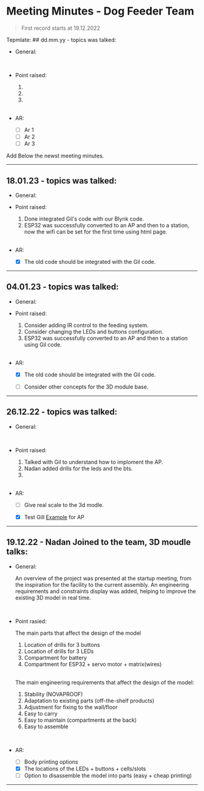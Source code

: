# Meeting Minutes - Dog Feeder Team 

>First record starts at 19.12.2022

Tepmlate: ## dd.mm.yy - topics was talked:
- General:

    
    <br>
- Point raised:

    1.
    2.
    3.
    <br>
- AR:

    - [ ] Ar 1
    - [ ] Ar 2
    - [ ] Ar 3

Add Below the newst meeting minutes.
___
## 18.01.23 - topics was talked:
- General:
    <br>
- Point raised:

    1. Done integrated  Gil's code with our Blynk code.
    2. ESP32 was successfully converted to an AP and then to a station, now the wifi can be set for the first time using html page.
    <br>
- AR:
    - [X] The old code should be integrated with the Gil code.    

______
## 04.01.23 - topics was talked:
- General:
    <br>
- Point raised:

    1. Consider adding IR control to the feeding system.
    2. Consider changing the LEDs and buttons configuration.
    3. ESP32 was successfully converted to an AP and then to a station using Gil code.
    <br>
- AR:
    - [X] The old code should be integrated with the Gil code.
    - [ ] Consider other concepts for the 3D module base.
    

___
## 26.12.22 - topics was talked:
- General:

    <br>
- Point raised:

    1. Talked with Gil to understand how to imploment the AP.
    2. Nadan added drills for the leds and the bts.
    3.
    <br>
- AR:
    - [ ] Give real scale to the 3d modle. 
    - [X] Test Gill [Example](https://github.com/giltal/ESP32_Course/blob/a52594c3e780bc992efb3def38f33001c21793ff/CodeExamples/WiFi/ESP32_WiFi_Lab_AP.ino) for AP
    

___
## 19.12.22 - Nadan Joined to the team, 3D moudle talks:
- General:

    An overview of the project was presented at the startup meeting, from the inspiration for the facility to the current assembly. An engineering requirements and constraints display was added, helping to improve the existing 3D model in real time.

<br>

- Point rasied:

    The main parts that affect the design of the model
  
    1. Location of drills for 3 buttons
    2. Location of drills for 3 LEDs
    3. Compartment for battery
    4. Compartment for ESP32 + servo motor + matrix(wires)
    
    <br>

    The main engineering requirements that affect the design of the model:

    1. Stability (NOVAPROOF)
    2. Adaptation to existing parts (off-the-shelf products)
    3. Adjustment for fixing to the wall/floor
    4. Easy to carry
    5. Easy to maintain (compartments at the back)
    6. Easy to assemble
<br>

- AR:

    - [ ] Body printing options
    - [x] The locations of the LEDs + buttons + cells/slots
    - [ ] Option to disassemble the model into parts (easy + cheap printing)

 ___
 
